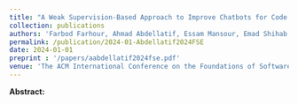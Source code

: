 ```yaml
---
title: "A Weak Supervision-Based Approach to Improve Chatbots for Code Repositories"
collection: publications
authors: 'Farbod Farhour, Ahmad Abdellatif, Essam Mansour, Emad Shihab'
permalink: /publication/2024-01-Abdellatif2024FSE
date: 2024-01-01
preprint : '/papers/aabdellatif2024fse.pdf'
venue: 'The ACM International Conference on the Foundations of Software Engineering (FSE)'
---
```

 **Abstract:**  
